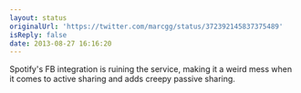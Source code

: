 ```yaml
---
layout: status
originalUrl: 'https://twitter.com/marcgg/status/372392145837375489'
isReply: false
date: 2013-08-27 16:16:20
---
```


Spotify's FB integration is ruining the service, making it a weird mess when it comes to active sharing and adds creepy passive sharing.
